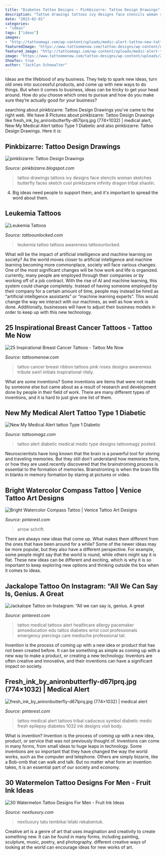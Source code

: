 ```yaml
---
title: "Diabetes Tattoo Designs ~ Pinkbizarre: Tattoo Design Drawings"
description: "Tattoo drawings tattoos ivy designs face stencils woman sketches butterfly faces sketch cool pinkbizarre infinity dragon tribal shaolin"
date: "2023-02-01"
categories:
- "ideas"
tags: ["ideas"]
images:
- "http://tattoomagz.com/wp-content/uploads/medic-alert-tattoo-new-tattoo-misc-community-typeonenation-45394.jpg"
featuredImage: "https://www.tattoomenow.com/tattoo-designs/wp-content/uploads/2012/09/Cancer_tattoo_284.jpg"
featured_image: "http://tattoomagz.com/wp-content/uploads/medic-alert-tattoo-new-tattoo-misc-community-typeonenation-45394.jpg"
image: "https://www.tattoomenow.com/tattoo-designs/wp-content/uploads/2012/09/Cancer_tattoo_284.jpg"
ShowToc: true
author: "Jacklyn Schowalter"
---
```



Ideas are the lifeblood of any business. They help to spark new ideas, turn old ones into successful products, and come up with new ways to do things. But when it comes to business, ideas can be tricky to get your head around. How do you choose which ones to pursue and how do you make sure they’re actually good for your business?

	

		
searching about pinkbizarre: Tattoo Design Drawings you've came to the right web. We have 8 Pictures about pinkbizarre: Tattoo Design Drawings like fresh_ink_by_anironbutterfly-d67lprq.jpg (774×1032) | medical alert, New My Medical Alert tattoo Type 1 Diabetic and also pinkbizarre: Tattoo Design Drawings. Here it is:
		
    
## Pinkbizarre: Tattoo Design Drawings

<img loading=lazy src="http://3.bp.blogspot.com/-Dvvome4E4MQ/Tjr2AIo2bpI/AAAAAAAAAus/3-H5uX-Ijps/s1600/ivy.jpg" onerror="this.onerror=null;this.src='https://tse3.mm.bing.net/th?id=OIP.I0OhJQRJ1hEdRtg7UpiqkQAAAA&amp;pid=15.1';" alt="pinkbizarre: Tattoo Design Drawings">

_Source: pinkbizarre.blogspot.com_

>tattoo drawings tattoos ivy designs face stencils woman sketches butterfly faces sketch cool pinkbizarre infinity dragon tribal shaolin. 

	

4. Big ideas need people to support them, and it's important to spread the word about them.

    
## Leukemia Tattoos

<img loading=lazy src="https://www.tattoounlocked.com/images/f3/f37c101b905ca8c48a722e22aa5f510f.jpeg" onerror="this.onerror=null;this.src='https://tse1.mm.bing.net/th?id=OIP.AJRScF4dZUGXcsdlRzE_JwHaJ7&amp;pid=15.1';" alt="Leukemia Tattoos">

_Source: tattoounlocked.com_

>leukemia tattoo tattoos awareness tattoounlocked. 

	

What will be the impact of artificial intelligence and machine learning on society?
As the world moves closer to artificial intelligence and machine learning becoming more commonplace, society will face various changes. One of the most significant changes will be how work and life is organized. currently, many people are employed through their companies or by working off of a job contract. With the rise of AI and machine learning, this system could change completely. Instead of having someone employed by their company for a certain amount of time, people may instead be hired as “artificial intelligence assistants” or “machine learning experts”. This would change the way we interact with our machines, as well as how work is done. Additionally, businesses will have to adjust their business models in order to keep up with this new technology.

    
## 25 Inspirational Breast Cancer Tattoos - Tattoo Me Now

<img loading=lazy src="https://www.tattoomenow.com/tattoo-designs/wp-content/uploads/2012/09/Cancer_tattoo_284.jpg" onerror="this.onerror=null;this.src='https://tse4.mm.bing.net/th?id=OIP.RxOi134-widOgPTnYcgUiQHaEQ&amp;pid=15.1';" alt="25 Inspirational Breast Cancer Tattoos - Tattoo Me Now">

_Source: tattoomenow.com_

>tattoo cancer breast ribbon tattoos pink roses designs awareness tribute swirl initials inspirational ritely. 

	

What are some inventions?
Some inventions are items that were not made by someone else but came about as a result of research and development done by people in their field of work. There are many different types of inventions, and it is hard to just give one list of them.

    
## New My Medical Alert Tattoo Type 1 Diabetic

<img loading=lazy src="http://tattoomagz.com/wp-content/uploads/medic-alert-tattoo-new-tattoo-misc-community-typeonenation-45394.jpg" onerror="this.onerror=null;this.src='https://tse4.mm.bing.net/th?id=OIP.rG3qk-4Fb8rZgUtwhRfdfQHaJ7&amp;pid=15.1';" alt="New My Medical Alert tattoo Type 1 Diabetic">

_Source: tattoomagz.com_

>tattoo alert diabetic medical medic type designs tattoomagz posted. 

	

Neuroscientists have long known that the brain is a powerful tool for storing and traveling memories. But they still don't understand how memories form, or how they are used.recently discovered that the brainstroming process is essential to the formation of memories. Brainstroming is when the brain fills in blanks in memory formation by staring at pictures or video.

    
## Bright Watercolor Compass Tattoo | Venice Tattoo Art Designs

<img loading=lazy src="https://i.pinimg.com/originals/65/48/c0/6548c0339c3f8faa3223f5790309e4c5.jpg" onerror="this.onerror=null;this.src='https://tse3.mm.bing.net/th?id=OIP.0GAARWDx2usiHhWLh24hTAHaHa&amp;pid=15.1';" alt="Bright Watercolor Compass Tattoo | Venice Tattoo Art Designs">

_Source: pinterest.com_

>arrow schrift. 

	

There are always new ideas that come up. What makes them different from the ones that have been around for a while? Some of the newer ideas may be more popular, but they also have a different perspective. For example, some people might say that the world is round, while others might say it is flat. These new ideas can be different and exciting, which is why it is so important to keep exploring new options and thinking outside the box when it comes to ideas.

    
## Jackalope Tattoo On Instagram: “All We Can Say Is, Genius. A Great

<img loading=lazy src="https://i.pinimg.com/originals/50/07/e4/5007e4ebbb35db6d0951fec5ed678a89.jpg" onerror="this.onerror=null;this.src='https://tse1.mm.bing.net/th?id=OIP.CenU03NEITJIuydstY2oAgHaHa&amp;pid=15.1';" alt="Jackalope Tattoo on Instagram: “All we can say is, genius. A great">

_Source: pinterest.com_

>tattoo medical tattoos alert healthcare allergy pacemaker aimseducation edu tattos diabetes wrist cool professionals emergency piercings care medische professional tat. 

	

Invention is the process of coming up with a new idea or product that has not been created before. It can be something as simple as coming up with a new way to make a product, or creating a new technology. Inventors are often creative and innovative, and their inventions can have a significant impact on society.

    
## Fresh_ink_by_anironbutterfly-d67lprq.jpg (774×1032) | Medical Alert

<img loading=lazy src="https://s-media-cache-ak0.pinimg.com/736x/e5/50/6b/e5506bde239361b68a73a6a52c342dc6--medic-alert-tattoo-medical-tattoos.jpg" onerror="this.onerror=null;this.src='https://tse4.mm.bing.net/th?id=OIP.Mh84VVclPKsTBXCVzr1x2gHaJ3&amp;pid=15.1';" alt="fresh_ink_by_anironbutterfly-d67lprq.jpg (774×1032) | medical alert">

_Source: pinterest.com_

>tattoo medical alert tattoos tribal caduceus symbol diabetic medic fresh epilepsy diabetes 1032 ink designs visit body. 

	

What is invention?
Invention is the process of coming up with a new idea, product, or service that was not previously thought of. Inventions can come in many forms, from small ideas to huge leaps in technology. Some inventions are so important that they have changed the way the world works, such as the computer and telephone. Others are simply bizarre, like a Bob-omb that can walk and talk. But no matter what form an invention takes, it is an essential part of our society and economy.

    
## 30 Watermelon Tattoo Designs For Men - Fruit Ink Ideas

<img loading=lazy src="https://nextluxury.com/wp-content/uploads/side-of-leg-mens-modern-pixel-watermelon-tattoo-ideas.jpg" onerror="this.onerror=null;this.src='https://tse2.mm.bing.net/th?id=OIP.O-jaC83mh4tcBH4Wj56NWAHaHa&amp;pid=15.1';" alt="30 Watermelon Tattoo Designs For Men - Fruit Ink Ideas">

_Source: nextluxury.com_

>nextluxury tatu tembikai lelaki rekabentuk. 

	

Creative art is a genre of art that uses imagination and creativity to create something new. It can be found in many forms, including painting, sculpture, music, poetry, and photography. different creative ways of looking at the world can encourage ideas for new works of art.

